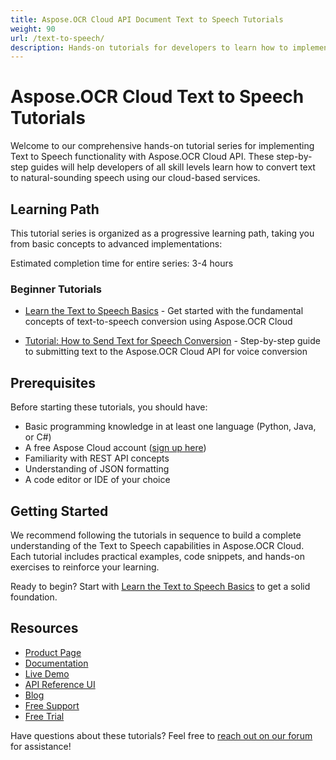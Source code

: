 ```yaml
---
title: Aspose.OCR Cloud API Document Text to Speech Tutorials
weight: 90
url: /text-to-speech/
description: Hands-on tutorials for developers to learn how to implement text-to-speech functionality using Aspose.OCR Cloud API.
---
```


# Aspose.OCR Cloud Text to Speech Tutorials

Welcome to our comprehensive hands-on tutorial series for implementing Text to Speech functionality with Aspose.OCR Cloud API. These step-by-step guides will help developers of all skill levels learn how to convert text to natural-sounding speech using our cloud-based services.

## Learning Path

This tutorial series is organized as a progressive learning path, taking you from basic concepts to advanced implementations:

Estimated completion time for entire series: 3-4 hours

### Beginner Tutorials
- [Learn the Text to Speech Basics](/text-to-speech/basics/) - Get started with the fundamental concepts of text-to-speech conversion using Aspose.OCR Cloud

- [Tutorial: How to Send Text for Speech Conversion](/text-to-speech/send-text/) - Step-by-step guide to submitting text to the Aspose.OCR Cloud API for voice conversion 

## Prerequisites

Before starting these tutorials, you should have:

- Basic programming knowledge in at least one language (Python, Java, or C#)
- A free Aspose Cloud account ([sign up here](https://dashboard.aspose.cloud/#/apps))
- Familiarity with REST API concepts
- Understanding of JSON formatting
- A code editor or IDE of your choice

## Getting Started

We recommend following the tutorials in sequence to build a complete understanding of the Text to Speech capabilities in Aspose.OCR Cloud. Each tutorial includes practical examples, code snippets, and hands-on exercises to reinforce your learning.

Ready to begin? Start with [Learn the Text to Speech Basics](/text-to-speech/basics/) to get a solid foundation.

## Resources

- [Product Page](https://products.aspose.cloud/ocr/)
- [Documentation](https://docs.aspose.cloud/ocr/)
- [Live Demo](https://products.aspose.app/ocr/family)
- [API Reference UI](https://reference.aspose.cloud/ocr/)
- [Blog](https://blog.aspose.cloud/category/ocr/)
- [Free Support](https://forum.aspose.cloud/c/ocr/12/)
- [Free Trial](https://dashboard.aspose.cloud/#/apps)

Have questions about these tutorials? Feel free to [reach out on our forum](https://forum.aspose.cloud/c/ocr/12/) for assistance!
